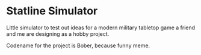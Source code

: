 # Statline Simulator

Little simulator to test out ideas for a modern military tabletop game a friend and
me are designing as a hobby project.

Codename for the project is Bober, because funny meme.
